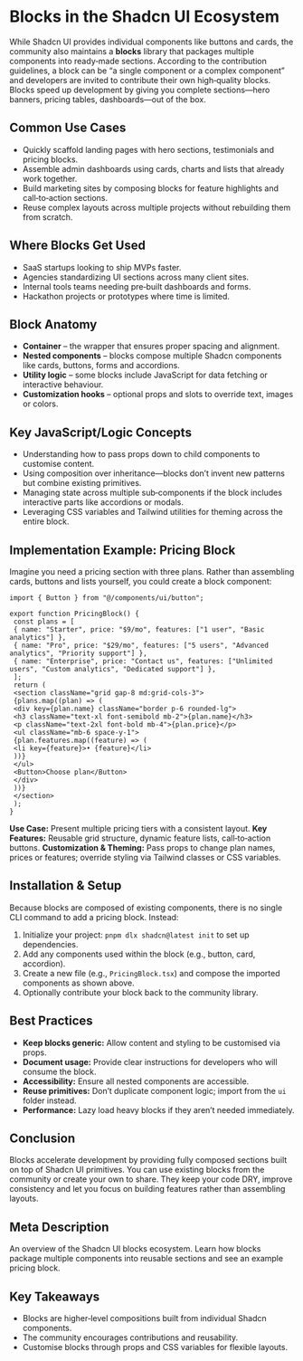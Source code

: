# Blocks in the Shadcn UI Ecosystem

While Shadcn UI provides individual components like buttons and cards, the community also maintains a **blocks** library that packages multiple components into ready‑made sections. 
According to the contribution guidelines, a block can be “a single component or a complex component” and developers are invited to contribute their own high‑quality blocks. 
Blocks speed up development by giving you complete sections—hero banners, pricing tables, dashboards—out of the box.

## Common Use Cases

- Quickly scaffold landing pages with hero sections, testimonials and pricing blocks. 
- Assemble admin dashboards using cards, charts and lists that already work together. 
- Build marketing sites by composing blocks for feature highlights and call‑to‑action sections. 
- Reuse complex layouts across multiple projects without rebuilding them from scratch.

## Where Blocks Get Used

- SaaS startups looking to ship MVPs faster. 
- Agencies standardizing UI sections across many client sites. 
- Internal tools teams needing pre‑built dashboards and forms. 
- Hackathon projects or prototypes where time is limited.

## Block Anatomy

- **Container** – the wrapper that ensures proper spacing and alignment. 
- **Nested components** – blocks compose multiple Shadcn components like cards, buttons, forms and accordions. 
- **Utility logic** – some blocks include JavaScript for data fetching or interactive behaviour. 
- **Customization hooks** – optional props and slots to override text, images or colors.

## Key JavaScript/Logic Concepts

- Understanding how to pass props down to child components to customise content. 
- Using composition over inheritance—blocks don’t invent new patterns but combine existing primitives. 
- Managing state across multiple sub‑components if the block includes interactive parts like accordions or modals. 
- Leveraging CSS variables and Tailwind utilities for theming across the entire block.

## Implementation Example: Pricing Block

Imagine you need a pricing section with three plans. Rather than assembling cards, buttons and lists yourself, you could create a block component:

```tsx
import { Button } from "@/components/ui/button";

export function PricingBlock() {
 const plans = [
 { name: "Starter", price: "$9/mo", features: ["1 user", "Basic analytics"] },
 { name: "Pro", price: "$29/mo", features: ["5 users", "Advanced analytics", "Priority support"] },
 { name: "Enterprise", price: "Contact us", features: ["Unlimited users", "Custom analytics", "Dedicated support"] },
 ];
 return (
 <section className="grid gap-8 md:grid-cols-3">
 {plans.map((plan) => (
 <div key={plan.name} className="border p-6 rounded-lg">
 <h3 className="text-xl font-semibold mb-2">{plan.name}</h3>
 <p className="text-2xl font-bold mb-4">{plan.price}</p>
 <ul className="mb-6 space-y-1">
 {plan.features.map((feature) => (
 <li key={feature}>• {feature}</li>
 ))}
 </ul>
 <Button>Choose plan</Button>
 </div>
 ))}
 </section>
 );
}
```

**Use Case:** Present multiple pricing tiers with a consistent layout. 
**Key Features:** Reusable grid structure, dynamic feature lists, call‑to‑action buttons. 
**Customization & Theming:** Pass props to change plan names, prices or features; override styling via Tailwind classes or CSS variables.

## Installation & Setup

Because blocks are composed of existing components, there is no single CLI command to add a pricing block. Instead:

1. Initialize your project: `pnpm dlx shadcn@latest init` to set up dependencies. 
2. Add any components used within the block (e.g., button, card, accordion). 
3. Create a new file (e.g., `PricingBlock.tsx`) and compose the imported components as shown above. 
4. Optionally contribute your block back to the community library.

## Best Practices

- **Keep blocks generic:** Allow content and styling to be customised via props. 
- **Document usage:** Provide clear instructions for developers who will consume the block. 
- **Accessibility:** Ensure all nested components are accessible. 
- **Reuse primitives:** Don’t duplicate component logic; import from the `ui` folder instead. 
- **Performance:** Lazy load heavy blocks if they aren’t needed immediately.

## Conclusion

Blocks accelerate development by providing fully composed sections built on top of Shadcn UI primitives. You can use existing blocks from the community or create your own to share. They keep your code DRY, improve consistency and let you focus on building features rather than assembling layouts.

## Meta Description

An overview of the Shadcn UI blocks ecosystem. Learn how blocks package multiple components into reusable sections and see an example pricing block.

## Key Takeaways

- Blocks are higher‑level compositions built from individual Shadcn components. 
- The community encourages contributions and reusability. 
- Customise blocks through props and CSS variables for flexible layouts.
